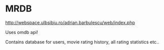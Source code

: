 # MRDB
http://webspace.ulbsibiu.ro/adrian.barbulescu/web/index.php

Uses omdb api!

Contains database for users, movie rating history, all rating statistics etc..
